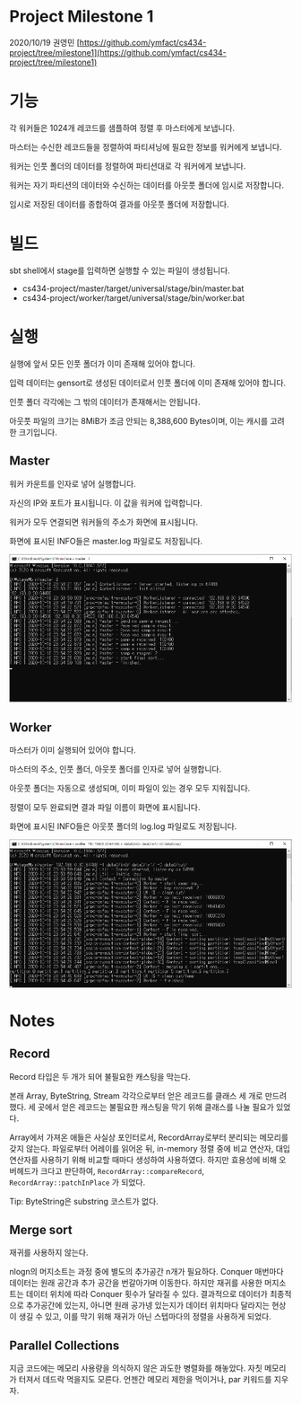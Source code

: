 # Project Milestone 1

2020/10/19 권영민 [https://github.com/ymfact/cs434-project/tree/milestone1](https://github.com/ymfact/cs434-project/tree/milestone1)

# 기능

각 워커들은 1024개 레코드를 샘플하여 정렬 후 마스터에게 보냅니다.

마스터는 수신한 레코드들을 정렬하여 파티셔닝에 필요한 정보를 워커에게 보냅니다.

워커는 인풋 폴더의 데이터를 정렬하여 파티션대로 각 워커에게 보냅니다.

워커는 자기 파티션의 데이터와 수신하는 데이터를 아웃풋 폴더에 임시로 저장합니다.

임시로 저장된 데이터를 종합하여 결과를 아웃풋 폴더에 저장합니다.

# 빌드

sbt shell에서 stage를 입력하면 실행할 수 있는 파일이 생성됩니다.

- cs434-project/master/target/universal/stage/bin/master.bat
- cs434-project/worker/target/universal/stage/bin/worker.bat

# 실행

실행에 앞서 모든 인풋 폴더가 이미 존재해 있어야 합니다.

입력 데이터는 gensort로 생성된 데이터로서 인풋 폴더에 이미 존재해 있어야 합니다.

인풋 폴더 각각에는 그 밖의 데이터가 존재해서는 안됩니다.

아웃풋 파일의 크기는 8MiB가 조금 안되는 8,388,600 Bytes이며, 이는 캐시를 고려한 크기입니다.

## Master

워커 카운트를 인자로 넣어 실행합니다.

자신의 IP와 포트가 표시됩니다. 이 값을 워커에 입력합니다.

워커가 모두 연결되면 워커들의 주소가 화면에 표시됩니다.

화면에 표시된 INFO들은 master.log 파일로도 저장됩니다.

![imgs/milestone1_run_master.png](imgs/milestone1_run_master.png)

## Worker

마스터가 이미 실행되어 있어야 합니다.

마스터의 주소, 인풋 폴더, 아웃풋 폴더를 인자로 넣어 실행합니다.

아웃풋 폴더는 자동으로 생성되며, 이미 파일이 있는 경우 모두 지워집니다.

정렬이 모두 완료되면 결과 파일 이름이 화면에 표시됩니다.

화면에 표시된 INFO들은 아웃풋 폴더의 log.log 파일로도 저장됩니다.

![imgs/milestone1_run_worker.png](imgs/milestone1_run_worker.png)

# Notes

## Record

Record 타입은 두 개가 되어 불필요한 캐스팅을 막는다.

본래 Array, ByteString, Stream 각각으로부터 얻은 레코드를 클래스 세 개로 만드려 했다. 세 곳에서 얻은 레코드는 불필요한 캐스팅을 막기 위해 클래스를 나눌 필요가 있었다.

Array에서 가져온 애들은 사실상 포인터로서, RecordArray로부터 분리되는 메모리를 갖지 않는다. 파일로부터 어레이를 읽어온 뒤, in-memory 정렬 중에 비교 연산자, 대입 연산자를 사용하기 위해 비교할 때마다 생성하여 사용하였다. 하지만 효용성에 비해 오버헤드가 크다고 판단하여, `RecordArray::compareRecord`, `RecordArray::patchInPlace` 가 되었다.

Tip: ByteString은 substring 코스트가 없다.

## Merge sort

재귀를 사용하지 않는다.

nlogn의 머지소트는 과정 중에 별도의 추가공간 n개가 필요하다. Conquer 매번마다 데이터는 원래 공간과 추가 공간을 번갈아가며 이동한다. 하지만 재귀를 사용한 머지소트는 데이터 위치에 따라 Conquer 횟수가 달라질 수 있다. 결과적으로 데이터가 최종적으로 추가공간에 있는지, 아니면 원래 공가넹 있는지가 데이터 위치마다 달라지는 현상이 생길 수 있고, 이를 막기 위해 재귀가 아닌 스텝마다의 정렬을 사용하게 되었다.

## Parallel Collections

지금 코드에는 메모리 사용량을 의식하지 않은 과도한 병렬화를 해놓았다. 자칫 메모리가 터져서 데드락 먹을지도 모른다. 언젠간 메모리 제한을 먹이거나, par 키워드를 지우자.
